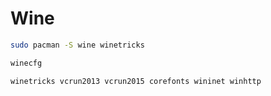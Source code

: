 # Wine

```bash
sudo pacman -S wine winetricks
```

```bash
winecfg
```

```bash
winetricks vcrun2013 vcrun2015 corefonts wininet winhttp
```

